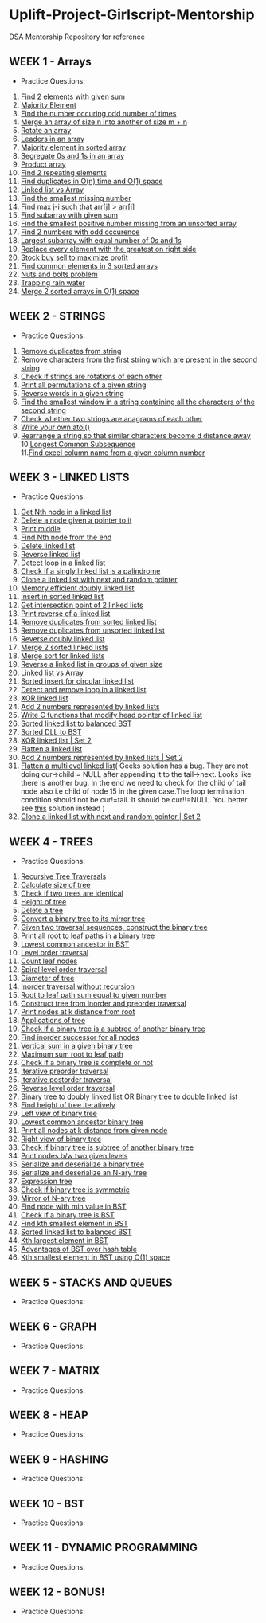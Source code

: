 # Uplift-Project-Girlscript-Mentorship
DSA Mentorship Repository for reference

## WEEK 1 - Arrays
- Practice Questions:
1.	[Find 2 elements with given sum](http://www.geeksforgeeks.org/write-a-c-program-that-given-a-set-a-of-n-numbers-and-another-number-x-determines-whether-or-not-there-exist-two-elements-in-s-whose-sum-is-exactly-x/)</br>
2.	[Majority Element](http://www.geeksforgeeks.org/majority-element/)</br>
3.	[Find the number occuring odd number of times](http://www.geeksforgeeks.org/find-the-number-occurring-odd-number-of-times/)</br>
4.	[Merge an array of size n into another of size m + n](http://www.geeksforgeeks.org/merge-one-array-of-size-n-into-another-one-of-size-mn/)</br>
5.	[Rotate an array](http://www.geeksforgeeks.org/program-for-array-rotation-continued-reversal-algorithm/)</br>
6.	[Leaders in an array](http://www.geeksforgeeks.org/leaders-in-an-array/)</br>
7.	[Majority element in sorted array](http://www.geeksforgeeks.org/check-for-majority-element-in-a-sorted-array/)</br>
8.	[Segregate 0s and 1s in an array](http://www.geeksforgeeks.org/segregate-0s-and-1s-in-an-array-by-traversing-array-once/)</br>
9.	[Product array](http://www.geeksforgeeks.org/a-product-array-puzzle/)</br>
10.	[Find 2 repeating elements](http://www.geeksforgeeks.org/find-the-two-repeating-elements-in-a-given-array/)</br>
11.	[Find duplicates in O(n) time and O(1) space](http://www.geeksforgeeks.org/find-duplicates-in-on-time-and-constant-extra-space/)</br>
12.	[Linked list vs Array](http://www.geeksforgeeks.org/linked-list-vs-array/)</br>
13.	[Find the smallest missing number](http://www.geeksforgeeks.org/find-the-first-missing-number/)</br>
14.	[Find max j-i such that arr[j] > arr[i]](http://www.geeksforgeeks.org/given-an-array-arr-find-the-maximum-j-i-such-that-arrj-arri/)</br>
15.	[Find subarray with given sum](http://www.geeksforgeeks.org/find-subarray-with-given-sum/)</br>
16.	[Find the smallest positive number missing from an unsorted array](http://www.geeksforgeeks.org/find-the-smallest-positive-number-missing-from-an-unsorted-array/)</br>
17.	[Find 2 numbers with odd occurence](http://www.geeksforgeeks.org/find-the-two-numbers-with-odd-occurences-in-an-unsorted-array/)</br>
18.	[Largest subarray with equal number of 0s and 1s](http://www.geeksforgeeks.org/largest-subarray-with-equal-number-of-0s-and-1s/)</br>
19.	[Replace every element with the greatest on right side](http://www.geeksforgeeks.org/replace-every-element-with-the-greatest-on-right-side/)</br>
20.	[Stock buy sell to maximize profit](http://www.geeksforgeeks.org/stock-buy-sell/)</br>
21.	[Find common elements in 3 sorted arrays](http://www.geeksforgeeks.org/find-common-elements-three-sorted-arrays/)</br>
22.	[Nuts and bolts problem](http://www.geeksforgeeks.org/nuts-bolts-problem-lock-key-problem/)</br>
23.	[Trapping rain water](http://www.geeksforgeeks.org/trapping-rain-water/)</br>
24.	[Merge 2 sorted arrays in O(1) space](http://www.geeksforgeeks.org/merge-two-sorted-arrays-o1-extra-space/)</br>

## WEEK 2 - STRINGS
- Practice Questions:
1. [Remove duplicates from string](https://www.geeksforgeeks.org/remove-duplicates-from-a-given-string/)</br>
2. [Remove characters from the first string which are present in the second string](https://www.geeksforgeeks.org/remove-characters-from-the-first-string-which-are-present-in-the-second-string/)</br>
3. [Check if strings are rotations of each other](http://www.geeksforgeeks.org/a-program-to-check-if-strings-are-rotations-of-each-other-or-not/)</br>
4. [Print all permutations of a given string](http://www.geeksforgeeks.org/write-a-c-program-to-print-all-permutations-of-a-given-string/)</br>
5. [Reverse words in a given string](http://www.geeksforgeeks.org/reverse-words-in-a-given-string/)</br>
6. [Find the smallest window in a string containing all the characters of the second string](http://www.geeksforgeeks.org/find-the-smallest-window-in-a-string-containing-all-characters-of-another-string/)</br>
7. [Check whether two strings are anagrams of each other](http://www.geeksforgeeks.org/check-whether-two-strings-are-anagram-of-each-other/)</br>
8. [Write your own atoi()](http://www.geeksforgeeks.org/write-your-own-atoi/)</br>
9. [Rearrange a string so that similar characters become d distance away](http://www.geeksforgeeks.org/rearrange-a-string-so-that-all-same-characters-become-at-least-d-distance-away/)</br>
10.[Longest Common Subsequence](http://www.geeksforgeeks.org/printing-longest-common-subsequence/)</br>
11.[Find excel column name from a given column number](http://www.geeksforgeeks.org/find-excel-column-name-given-number/)</br>
## WEEK 3 - LINKED LISTS
- Practice Questions:
1. [Get Nth node in a linked list](http://www.geeksforgeeks.org/write-a-function-to-get-nth-node-in-a-linked-list/)</br>
2. [Delete a node given a pointer to it](http://www.geeksforgeeks.org/given-only-a-pointer-to-a-node-to-be-deleted-in-a-singly-linked-list-how-do-you-delete-it/)</br>
3. [Print middle](http://www.geeksforgeeks.org/write-a-c-function-to-print-the-middle-of-the-linked-list/)</br>
4. [Find Nth node from the end](http://www.geeksforgeeks.org/nth-node-from-the-end-of-a-linked-list/)</br>
5. [Delete linked list](http://www.geeksforgeeks.org/write-a-function-to-delete-a-linked-list/)</br>
6. [Reverse linked list](http://www.geeksforgeeks.org/write-a-function-to-reverse-the-nodes-of-a-linked-list/)</br>
7. [Detect loop in a linked list](http://www.geeksforgeeks.org/write-a-c-function-to-detect-loop-in-a-linked-list/)</br>
8. [Check if  a singly linked list is a palindrome](http://www.geeksforgeeks.org/function-to-check-if-a-singly-linked-list-is-palindrome/)</br>
9. [Clone a linked list with next and random pointer](http://www.geeksforgeeks.org/a-linked-list-with-next-and-arbit-pointer/)</br>
10. [Memory efficient doubly linked list](http://www.geeksforgeeks.org/memory-efficient-doubly-linked-list/)</br>
11. [Insert in sorted linked list](http://www.geeksforgeeks.org/given-a-linked-list-which-is-sorted-how-will-you-insert-in-sorted-way/)</br>
12. [Get intersection point of 2 linked lists](http://www.geeksforgeeks.org/write-a-function-to-get-the-intersection-point-of-two-linked-lists/)</br>
13. [Print reverse of a linked list](http://www.geeksforgeeks.org/write-a-recursive-function-to-print-reverse-of-a-linked-list/)</br>
14. [Remove duplicates from sorted linked list](http://www.geeksforgeeks.org/remove-duplicates-from-a-sorted-linked-list/)</br>
15. [Remove duplicates from unsorted linked list](http://www.geeksforgeeks.org/remove-duplicates-from-an-unsorted-linked-list/)</br>
16. [Reverse doubly linked list](http://www.geeksforgeeks.org/reverse-a-doubly-linked-list/)</br>
17. [Merge 2 sorted linked lists](http://www.geeksforgeeks.org/merge-two-sorted-linked-lists/)</br>
18. [Merge sort for linked lists](http://www.geeksforgeeks.org/merge-sort-for-linked-list/)</br>
19. [Reverse a linked list in groups of given size](http://www.geeksforgeeks.org/reverse-a-list-in-groups-of-given-size/)</br>
20. [Linked list vs Array](http://www.geeksforgeeks.org/linked-list-vs-array/)</br>
21. [Sorted insert for circular linked list](http://www.geeksforgeeks.org/sorted-insert-for-circular-linked-list/)</br>
22. [Detect and remove loop in a linked list](http://www.geeksforgeeks.org/detect-and-remove-loop-in-a-linked-list/)</br>
23. [XOR linked list](http://www.geeksforgeeks.org/xor-linked-list-a-memory-efficient-doubly-linked-list-set-1/)</br>
24. [Add 2 numbers represented by linked lists](http://www.geeksforgeeks.org/add-two-numbers-represented-by-linked-lists/)</br>
25. [Write C functions that modify head pointer of linked list](http://www.geeksforgeeks.org/how-to-write-functions-that-modify-the-head-pointer-of-a-linked-list/)</br>
26. [Sorted linked list to balanced BST](http://www.geeksforgeeks.org/sorted-linked-list-to-balanced-bst/)</br>
27. [Sorted DLL to BST](http://www.geeksforgeeks.org/in-place-conversion-of-sorted-dll-to-balanced-bst/)</br>
28. [XOR linked list | Set 2](http://www.geeksforgeeks.org/xor-linked-list-a-memory-efficient-doubly-linked-list-set-2/)</br>
29. [Flatten a linked list](http://www.geeksforgeeks.org/flattening-a-linked-list/)</br>
30. [Add 2 numbers represented by linked lists | Set 2](http://www.geeksforgeeks.org/sum-of-two-linked-lists/)</br>
31. [Flatten a multilevel linked list](http://www.geeksforgeeks.org/flatten-a-linked-list-with-next-and-child-pointers/)( Geeks solution has a bug. They are not doing cur->child = NULL after appending it to the tail->next. Looks like there is another bug. In the end we need to check for the child of tail node also i.e child of node 15 in the given case.The loop termination condition should not be cur!=tail. It should be cur!!=NULL. You better see [this](http://stackoverflow.com/a/24518048/2636873) solution instead )</br>
32. [Clone a linked list with next and random pointer | Set 2](http://www.geeksforgeeks.org/clone-linked-list-next-arbit-pointer-set-2/)</br>

## WEEK 4 - TREES
- Practice Questions:
1. [Recursive Tree Traversals](http://www.geeksforgeeks.org/618/)</br>
2. [Calculate size of tree](http://www.geeksforgeeks.org/write-a-c-program-to-calculate-size-of-a-tree/)</br>
3. [Check if two trees are identical](http://www.geeksforgeeks.org/write-c-code-to-determine-if-two-trees-are-identical/)</br>
4. [Height of tree](http://www.geeksforgeeks.org/write-a-c-program-to-find-the-maximum-depth-or-height-of-a-tree/)</br>
5. [Delete a tree](http://www.geeksforgeeks.org/write-a-c-program-to-delete-a-tree/http://www.geeksforgeeks.org/write-an-efficient-c-function-to-convert-a-tree-into-its-mirror-tree/)</br>
6. [Convert a binary tree to its mirror tree](http://www.geeksforgeeks.org/write-an-efficient-c-function-to-convert-a-tree-into-its-mirror-tree/)</br>
7. [Given two traversal sequences, construct the binary tree](http://www.geeksforgeeks.org/if-you-are-given-two-traversal-sequences-can-you-construct-the-binary-tree/)</br>
8. [Print all root to leaf paths in a binary tree](http://www.geeksforgeeks.org/given-a-binary-tree-print-out-all-of-its-root-to-leaf-paths-one-per-line/)</br>
9. [Lowest common ancestor in BST](http://www.geeksforgeeks.org/lowest-common-ancestor-in-a-binary-search-tree/)</br>
10. [Level order traversal](http://www.geeksforgeeks.org/level-order-tree-traversal/)</br>
11. [Count leaf nodes](http://www.geeksforgeeks.org/write-a-c-program-to-get-count-of-leaf-nodes-in-a-binary-tree/)</br>
12. [Spiral level order traversal](http://www.geeksforgeeks.org/level-order-traversal-in-spiral-form/)</br>
13. [Diameter of tree](http://www.geeksforgeeks.org/diameter-of-a-binary-tree/)</br>
14. [Inorder traversal without recursion](http://www.geeksforgeeks.org/inorder-tree-traversal-without-recursion/)</br>
15. [Root to leaf path sum equal to given number](http://www.geeksforgeeks.org/root-to-leaf-path-sum-equal-to-a-given-number/)</br>
16. [Construct tree from inorder and preorder traversal](http://www.geeksforgeeks.org/construct-tree-from-given-inorder-and-preorder-traversal/)</br>
17. [Print nodes at k distance from root](http://www.geeksforgeeks.org/print-nodes-at-k-distance-from-root/)</br>
18. [Applications of tree](http://www.geeksforgeeks.org/applications-of-tree-data-structure/)</br>
19. [Check if a binary tree is a subtree of another binary tree](http://www.geeksforgeeks.org/check-if-a-binary-tree-is-subtree-of-another-binary-tree/)</br>
20. [Find inorder successor for all nodes](http://www.geeksforgeeks.org/populate-inorder-successor-for-all-nodes/)</br>
21. [Vertical sum in a given binary tree](http://www.geeksforgeeks.org/vertical-sum-in-a-given-binary-tree/)</br>
22. [Maximum sum root to leaf path](http://www.geeksforgeeks.org/find-the-maximum-sum-path-in-a-binary-tree/)</br>
23. [Check if a binary tree is complete or not](http://www.geeksforgeeks.org/check-if-a-given-binary-tree-is-complete-tree-or-not/)</br>
24. [Iterative preorder traversal](http://www.geeksforgeeks.org/iterative-preorder-traversal/)</br>
25. [Iterative postorder traversal](http://www.geeksforgeeks.org/iterative-postorder-traversal-using-stack/)</br>
26. [Reverse level order traversal](http://www.geeksforgeeks.org/reverse-level-order-traversal/)</br>
27. [Binary tree to doubly linked list](http://www.geeksforgeeks.org/in-place-convert-a-given-binary-tree-to-doubly-linked-list/) OR [Binary tree to double linked list](http://www.geeksforgeeks.org/convert-given-binary-tree-doubly-linked-list-set-3/)</br>
28. [Find height of tree iteratively](http://www.geeksforgeeks.org/iterative-method-to-find-height-of-binary-tree/)</br>
29. [Left view of binary tree](http://www.geeksforgeeks.org/print-left-view-binary-tree/)</br>
30. [Lowest common ancestor binary tree](http://www.geeksforgeeks.org/lowest-common-ancestor-binary-tree-set-1/)</br>
31. [Print all nodes at k distance from given node](http://www.geeksforgeeks.org/print-nodes-distance-k-given-node-binary-tree/)</br>
32. [Right view of binary tree](http://www.geeksforgeeks.org/print-right-view-binary-tree-2/)</br>
33. [Check if binary tree is subtree of another binary tree](http://www.geeksforgeeks.org/check-binary-tree-subtree-another-binary-tree-set-2/)</br>
34. [Print nodes b/w two given levels](http://www.geeksforgeeks.org/given-binary-tree-print-nodes-two-given-level-numbers/)</br>
35. [Serialize and deserialize a binary tree](http://www.geeksforgeeks.org/serialize-deserialize-binary-tree/)</br>
36. [Serialize and deserialize an N-ary tree](http://www.geeksforgeeks.org/serialize-deserialize-n-ary-tree/)</br>
37. [Expression tree](http://www.geeksforgeeks.org/expression-tree/)</br>
38. [Check if binary tree is symmetric](http://www.geeksforgeeks.org/symmetric-tree-tree-which-is-mirror-image-of-itself/)</br>
39. [Mirror of N-ary tree](http://www.geeksforgeeks.org/mirror-of-n-ary-tree/http://www.geeksforgeeks.org/find-the-minimum-element-in-a-binary-search-tree/)</br>
40. [Find node with min value in BST](http://www.geeksforgeeks.org/find-the-minimum-element-in-a-binary-search-tree/)</br>
41. [Check if a binary tree is BST](http://www.geeksforgeeks.org/a-program-to-check-if-a-binary-tree-is-bst-or-not/)</br>
42. [Find kth smallest element in BST](http://www.geeksforgeeks.org/find-k-th-smallest-element-in-bst-order-statistics-in-bst/)</br>
43. [Sorted linked list to balanced BST](http://www.geeksforgeeks.org/sorted-linked-list-to-balanced-bst/)</br>
44. [Kth largest element in BST](http://www.geeksforgeeks.org/kth-largest-element-in-bst-when-modification-to-bst-is-not-allowed/)</br>
45. [Advantages of BST over hash table](http://www.geeksforgeeks.org/advantages-of-bst-over-hash-table/)</br>
46. [Kth smallest element in BST using O(1) space](http://www.geeksforgeeks.org/kth-largest-element-in-bst-using-o1-extra-space/)</br>
## WEEK 5 - STACKS AND QUEUES
- Practice Questions:
## WEEK 6 - GRAPH
- Practice Questions:
## WEEK 7 - MATRIX
- Practice Questions:
## WEEK 8 - HEAP
- Practice Questions:
## WEEK 9 - HASHING
- Practice Questions:
## WEEK 10 - BST
- Practice Questions:
## WEEK 11 - DYNAMIC PROGRAMMING
- Practice Questions:
## WEEK 12 - BONUS!
- Practice Questions:

